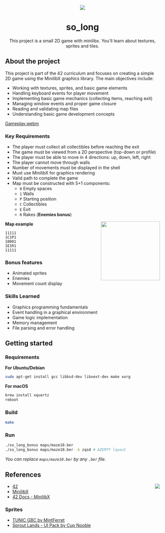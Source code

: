 <div align="center">
  <img src="https://github.com/user-attachments/assets/0f5ed192-2ade-49d0-a641-10ab14d722ea">
  <h1>so_long</h1>
  <p>This project is a small 2D game with minilibx. You'll learn about textures, sprites and tiles.</p>
</div>

## About the project
This project is part of the 42 curriculum and focuses on creating a simple 2D game using the MinilibX graphics library. The main objectives include:
- Working with textures, sprites, and basic game elements
- Handling keyboard events for player movement
- Implementing basic game mechanics (collecting items, reaching exit)
- Managing window events and proper game closure
- Reading and validating map files
- Understanding basic game development concepts

[Gameplay.webm](https://github.com/user-attachments/assets/b890ce5c-cc26-4f51-bc2e-6d91a50e971d)

### Key Requirements
- The player must collect all collectibles before reaching the exit
- The game must be viewed from a 2D perspective (top-down or profile)
- The player must be able to move in 4 directions: up, down, left, right
- The player cannot move through walls
- Number of movements must be displayed in the shell
- Must use MinilibX for graphics rendering
- Valid path to complete the game
- Map must be constructed with 5+1 components:
  - `0` Empty spaces
  - `1` Walls
  - `P` Starting position
  - `C` Collectibles
  - `E` Exit
  - `R` Rakes (**Enemies bonus**)

**Map example**
<img align="right" height="192" width="192" src="https://github.com/user-attachments/assets/842945b4-bff6-4388-ab26-e2df36808b2a">
```
11111
1C1P1
10001
1E1R1
11111
```

### Bonus features
- Animated sprites
- Enemies
- Movement count display

### Skills Learned
- Graphics programming fundamentals
- Event handling in a graphical environment
- Game logic implementation
- Memory management
- File parsing and error handling

## Getting started
### Requirements
**For Ubuntu/Debian**
```bash
sudo apt-get install gcc libbsd-dev libxext-dev make xorg
```

**For macOS**
```bash
brew install xquartz
reboot
```

### Build
```bash
make
```

### Run
```bash
./so_long_bonus maps/maze10.ber
./so_long_bonus maps/maze10.ber -k zqsd # AZERTY layout
```
*You can replace `maps/maze10.ber` by any `.ber` file.*

## References
<img align="right" src="https://github.com/user-attachments/assets/e3a1b843-a0ac-46f7-9cfb-6b7e81369aac">

- [42](https://42.fr/)
- [MinilibX](https://github.com/42Paris/minilibx-linux)
- [42 Docs - MinilibX](https://harm-smits.github.io/42docs/libs/minilibx)

### Sprites
- [TUNIC GBC by MintFerret](https://mintferret.itch.io/tunicdemake)
- [Sprout Lands - UI Pack by Cup Nooble](https://cupnooble.itch.io/sprout-lands-ui-pack)
